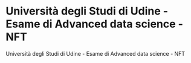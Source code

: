 # Università degli Studi di Udine - Esame di Advanced data science - NFT

Università degli Studi di Udine - Esame di Advanced data science - NFT
